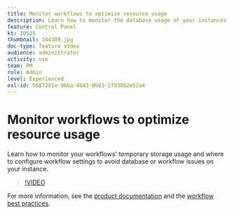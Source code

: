 ```yaml
---
title: Monitor workflows to optimize resource usage
description: Learn how to monitor the database usage of your instances.
feature: Control Panel
kt: 10525
thumbnail: 344309.jpg
doc-type: feature video
audience: administrator
activity: use
team: PM
role: Admin
level: Experienced
exl-id: 5687281e-966a-4643-8bd3-1f930b2e52a4
---
```

# Monitor workflows to optimize resource usage 

Learn how to monitor your workflows' temporary storage usage and where to configure workflow settings to avoid database or workflow issues on your instance.

>[!VIDEO](https://video.tv.adobe.com/v/344309/?quality=12&learn=0n)

For more information, see the [product documentation](https://experienceleague.adobe.com/docs/control-panel/using/performance-monitoring/database-monitoring/workflow-monitoring.html?lang=en) and the [workflow best practices](https://experienceleague.adobe.com/docs/campaign-classic/using/automating-with-workflows/introduction/workflow-best-practices.html?lang=en).
